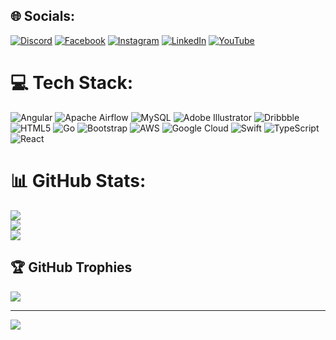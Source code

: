 
## 🌐 Socials:
[![Discord](https://img.shields.io/badge/Discord-%237289DA.svg?logo=discord&logoColor=white)](https://discord.gg/2KD2#7709) [![Facebook](https://img.shields.io/badge/Facebook-%231877F2.svg?logo=Facebook&logoColor=white)](https://facebook.com/kathirdeepika) [![Instagram](https://img.shields.io/badge/Instagram-%23E4405F.svg?logo=Instagram&logoColor=white)](https://instagram.com/its_2kd2) [![LinkedIn](https://img.shields.io/badge/LinkedIn-%230077B5.svg?logo=linkedin&logoColor=white)](https://linkedin.com/in/NagarajanSampathkumar) [![YouTube](https://img.shields.io/badge/YouTube-%23FF0000.svg?logo=YouTube&logoColor=white)](https://youtube.com/@NagarajanSampathkumar) 

# 💻 Tech Stack:
![Angular](https://img.shields.io/badge/angular-%23DD0031.svg?style=for-the-badge&logo=angular&logoColor=white) ![Apache Airflow](https://img.shields.io/badge/Apache%20Airflow-017CEE?style=for-the-badge&logo=Apache%20Airflow&logoColor=white) ![MySQL](https://img.shields.io/badge/mysql-4479A1.svg?style=for-the-badge&logo=mysql&logoColor=white) ![Adobe Illustrator](https://img.shields.io/badge/adobe%20illustrator-%23FF9A00.svg?style=for-the-badge&logo=adobe%20illustrator&logoColor=white) ![Dribbble](https://img.shields.io/badge/Dribbble-EA4C89?style=for-the-badge&logo=dribbble&logoColor=white) ![HTML5](https://img.shields.io/badge/html5-%23E34F26.svg?style=for-the-badge&logo=html5&logoColor=white) ![Go](https://img.shields.io/badge/go-%2300ADD8.svg?style=for-the-badge&logo=go&logoColor=white) ![Bootstrap](https://img.shields.io/badge/bootstrap-%238511FA.svg?style=for-the-badge&logo=bootstrap&logoColor=white) ![AWS](https://img.shields.io/badge/AWS-%23FF9900.svg?style=for-the-badge&logo=amazon-aws&logoColor=white) ![Google Cloud](https://img.shields.io/badge/GoogleCloud-%234285F4.svg?style=for-the-badge&logo=google-cloud&logoColor=white) ![Swift](https://img.shields.io/badge/swift-F54A2A?style=for-the-badge&logo=swift&logoColor=white) ![TypeScript](https://img.shields.io/badge/typescript-%23007ACC.svg?style=for-the-badge&logo=typescript&logoColor=white) ![React](https://img.shields.io/badge/react-%2320232a.svg?style=for-the-badge&logo=react&logoColor=%2361DAFB)
# 📊 GitHub Stats:
![](https://github-readme-stats.vercel.app/api?username=Nagarajansampathkumar&theme=dark&hide_border=false&include_all_commits=false&count_private=false)<br/>
![](https://github-readme-streak-stats.herokuapp.com/?user=Nagarajansampathkumar&theme=dark&hide_border=false)<br/>
![](https://github-readme-stats.vercel.app/api/top-langs/?username=Nagarajansampathkumar&theme=dark&hide_border=false&include_all_commits=false&count_private=false&layout=compact)

## 🏆 GitHub Trophies
![](https://github-profile-trophy.vercel.app/?username=Nagarajansampathkumar&theme=radical&no-frame=false&no-bg=true&margin-w=4)

---
[![](https://visitcount.itsvg.in/api?id=Nagarajansampathkumar&icon=0&color=0)](https://visitcount.itsvg.in)

<!-- Proudly created with GPRM ( https://gprm.itsvg.in ) -->
